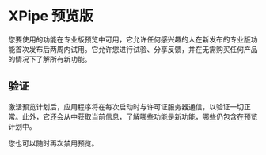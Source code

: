 # XPipe 预览版

您要使用的功能在专业版预览中可用，它允许任何感兴趣的人在新发布的专业版功能首次发布后两周内试用。它允许您进行试验、分享反馈，并在无需购买任何产品的情况下了解所有新功能。

## 验证

激活预览计划后，应用程序将在每次启动时与许可证服务器通信，以验证一切正常。此外，它还会从中获取当前信息，了解哪些功能是新功能，哪些仍包含在预览计划中。

您也可以随时再次禁用预览。
